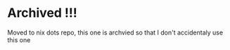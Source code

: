 # Archived !!!

Moved to nix dots repo, this one is archvied so that I don't accidentaly use this one
